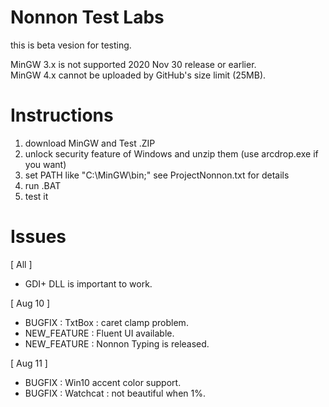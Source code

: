 # Nonnon Test Labs

this is beta vesion for testing.<br>

MinGW 3.x is not supported 2020 Nov 30 release or earlier.<br>
MinGW 4.x cannot be uploaded by GitHub's size limit (25MB).<br>

# Instructions

1. download MinGW and Test .ZIP<br>
2. unlock security feature of Windows and unzip them (use arcdrop.exe if you want)<br>
3. set PATH like "C:\MinGW\bin;" see ProjectNonnon.txt for details<br>
4. run .BAT<br>
5. test it<br>

# Issues

[ All ]<br>

+ GDI+ DLL is important to work.<br>

[ Aug 10 ]<br>

+ BUGFIX : TxtBox : caret clamp problem.<br>
+ NEW_FEATURE : Fluent UI available.<br>
+ NEW_FEATURE : Nonnon Typing is released.<br>

[ Aug 11 ]<br>

+ BUGFIX : Win10 accent color support.<br>
+ BUGFIX : Watchcat : not beautiful when 1%.<br>
